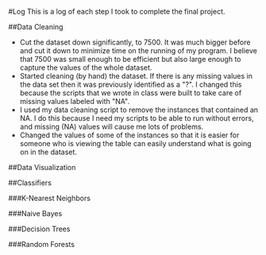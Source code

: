 #Log
This is a log of each step I took to complete the final project.

##Data Cleaning
 - Cut the dataset down significantly, to 7500.  It was much bigger before
   and cut it down to minimize time on the running of my program.  I believe
   that 7500 was small enough to be efficient but also large enough to capture
   the values of the whole dataset.
 - Started cleaning (by hand) the dataset. If there is any missing values
   in the data set then it was previously identified as a "?". I changed
   this because the scripts that we wrote in class were built to take care
   of missing values labeled with "NA".
 - I used my data cleaning script to remove the instances that contained an NA.
   I do this because I need my scripts to be able to run without errors, and
   missing (NA) values will cause me lots of problems.
 - Changed the values of some of the instances so that it is easier for someone
   who is viewing the table can easily understand what is going on in the
   dataset.

##Data Visualization


##Classifiers


###K-Nearest Neighbors


###Naive Bayes


###Decision Trees


###Random Forests
